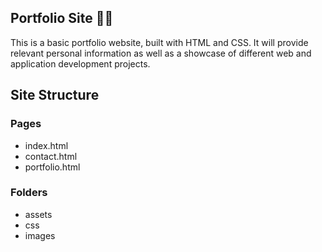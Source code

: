 ## Portfolio Site :man_technologist:

This is a basic portfolio website, built with HTML and CSS. It will provide relevant personal information as well as a showcase of different web and application development projects.

## Site Structure

### Pages

- index.html
- contact.html
- portfolio.html

### Folders

- assets
- css
- images
